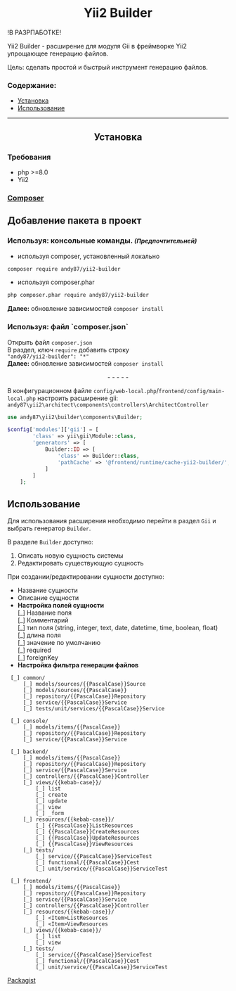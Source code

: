 
<h1 align="center">Yii2 Builder</h1>

!В РАЗРПАБОТКЕ!

Yii2 Builder - расширение для модуля Gii в фреймворке Yii2 упрощающее генерацию файлов. 

Цель: сделать простой и быстрый инструмент генерацию файлов.

### Содержание:

- [Установка](#yii2-builder-setup)
- [Использование](#yii2-builder-use)

___

<h2 align="center"> <span id="yii2-builder-setup"></span>
    Установка
</h2>

<h3>Требования</h3> <span id="yii2-builder-setup-require"></span>

- php >=8.0
- Yii2

<h3>
    <a href="https://getcomposer.org/download/">Composer</a>
</h3> <span id="yii2-builder-setup-composer"></span>

## Добавление пакета в проект

<h3>Используя: консольные команды. <small><i>(Предпочтительней)</i></small></h3><span id="yii2-migrate-architect-setup-composer-cli"></span>

- используя composer, установленный локально
```bash
composer require andy87/yii2-builder
````  
- используя composer.phar
```bash
php composer.phar require andy87/yii2-builder
```
**Далее:** обновление зависимостей `composer install`


<h3>Используя: файл `composer.json`</h3><span id="yii2-builder-setup-composer-composer-json"></span>

Открыть файл `composer.json`  
В раздел, ключ `require` добавить строку  
`"andy87/yii2-builder": "*"`  
**Далее:** обновление зависимостей `composer install`

<p align="center">- - - - -</p>

В конфигурационном файле `config/web-local.php`/`frontend/config/main-local.php` настроить расширение gii:  
`andy87\yii2\architect\components\controllers\ArchitectController`

```php
use andy87\yii2\builder\components\Builder;

$config['modules']['gii'] = [
        'class' => yii\gii\Module::class,
        'generators' => [
            Builder::ID => [
                'class' => Builder::class,
                'pathCache' => '@frontend/runtime/cache-yii2-builder/',
            ]
        ]
    ];
```

## Использование <span id="yii2-builder-use"></span>

Для использования расширения необходимо перейти в раздел `Gii` и выбрать генератор `Builder`.  

В разделе `Builder` доступно:  
1. Описать новую сущность системы  
2. Редактировать существующую сущность  

При создании/редактировании сущности доступно:  
* Название сущности  
* Описание сущности  
* **Настройка полей сущности**  
 [\_] Название поля  
 [\_] Комментарий  
 [\_] тип поля (string, integer, text, date, datetime, time, boolean, float)  
 [\_] длина поля  
 [\_] значение по умолчанию  
 [\_] required  
 [\_] foreignKey  
* **Настройка фильтра генерации файлов**  
```
 [_] common/
     [_] models/sources/{{PascalCase}}Source
     [_] models/sources/{{PascalCase}}
     [_] repository/{{PascalCase}}Repository
     [_] service/{{PascalCase}}Service
     [_] tests/unit/services/{{PascalCase}}Service  
 
 [_] console/
     [_] models/items/{{PascalCase}}  
     [_] repository/{{PascalCase}}Repository  
     [_] service/{{PascalCase}}Service  
 
 [_] backend/
     [_] models/items/{{PascalCase}}  
     [_] repository/{{PascalCase}}Repository  
     [_] service/{{PascalCase}}Service  
     [_] controllers/{{PascalCase}}Controller  
     [_] views/{{kebab-case}}/
         [_] list  
         [_] create  
         [_] update  
         [_] view  
         [_] _form  
     [_] resources/{{kebab-case}}/
         [_] {{PascalCase}}ListResources  
         [_] {{PascalCase}}CreateResources  
         [_] {{PascalCase}}UpdateResources  
         [_] {{PascalCase}}ViewResources  
     [_] tests/
         [_] service/{{PascalCase}}ServiceTest  
         [_] functional/{{PascalCase}}Cest  
         [_] unit/service/{{PascalCase}}ServiceTest
 
 [_] frontend/
     [_] models/items/{{PascalCase}}  
     [_] repository/{{PascalCase}}Repository  
     [_] service/{{PascalCase}}Service  
     [_] controllers/{{PascalCase}}Controller  
     [_] resources/{{kebab-case}}/
         [_] <Item>ListResources  
         [_] <Item>ViewResources  
     [_] views/{{kebab-case}}/
         [_] list  
         [_] view  
     [_] tests/
         [_] service/{{PascalCase}}ServiceTest  
         [_] functional/{{PascalCase}}Cest  
         [_] unit/service/{{PascalCase}}ServiceTest  
``` 

[Packagist](https://packagist.org/packages/andy87/yii2-builder)
